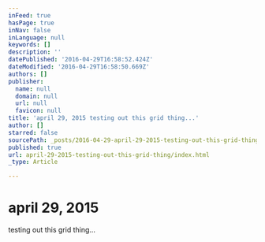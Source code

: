 ```yaml
---
inFeed: true
hasPage: true
inNav: false
inLanguage: null
keywords: []
description: ''
datePublished: '2016-04-29T16:58:52.424Z'
dateModified: '2016-04-29T16:58:50.669Z'
authors: []
publisher:
  name: null
  domain: null
  url: null
  favicon: null
title: 'april 29, 2015 testing out this grid thing...'
author: []
starred: false
sourcePath: _posts/2016-04-29-april-29-2015-testing-out-this-grid-thing.md
published: true
url: april-29-2015-testing-out-this-grid-thing/index.html
_type: Article

---
```

# april 29, 2015  
testing out this grid thing...
